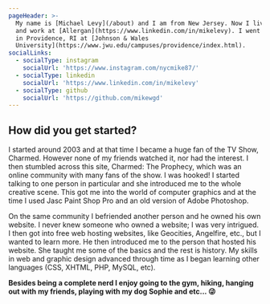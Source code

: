 ```yaml
---
pageHeader: >-
  My name is [Michael Levy](/about) and I am from New Jersey. Now I live in NYC
  and work at [Allergan](https://www.linkedin.com/in/mikelevy). I went to school
  in Providence, RI at [Johnson & Wales
  University](https://www.jwu.edu/campuses/providence/index.html).
socialLinks:
  - socialType: instagram
    socialUrl: 'https://www.instagram.com/nycmike87/'
  - socialType: linkedin
    socialUrl: 'https://www.linkedin.com/in/mikelevy'
  - socialType: github
    socialUrl: 'https://github.com/mikewgd'
---
```

## How did you get started?

I started around 2003 and at that time I became a huge fan of the TV Show, Charmed. However none of my friends watched it, nor had the interest. I then stumbled across this site, Charmed: The Prophecy, which was an online community with many fans of the show. I was hooked! I started talking to one person in particular and she introduced me to the whole creative scene. This got me into the world of computer graphics and at the time I used Jasc Paint Shop Pro and an old version of Adobe Photoshop.

On the same community I befriended another person and he owned his own website. I never knew someone who owned a website; I was very intrigued. I then got into free web hosting websites, like Geocities, Angelfire, etc., but I wanted to learn more. He then introduced me to the person that hosted his website. She taught me some of the basics and the rest is history. My skills in web and graphic design advanced through time as I began learning other languages (CSS, XHTML, PHP, MySQL, etc). 

**Besides being a complete nerd I enjoy going to the gym, hiking, hanging out with my friends, playing with my dog Sophie and etc... 😜**
